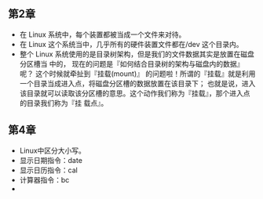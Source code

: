 ## 第2章

* 在 Linux 系统中，每个装置都被当成一个文件来对待。
* 在 Linux 这个系统当中，几乎所有的硬件装置文件都在/dev 这个目录内。
* 整个 Linux 系统使用的是目录树架构，但是我们的文件数据其实是放置在磁盘分区槽当
  中的， 现在的问题是『如何结合目录树的架构与磁盘内的数据』呢？ 这个时候就牵扯到『挂载(mount)』
  的问题啦！所谓的『挂载』就是利用一个目录当成进入点，将磁盘分区槽的数据放置在该目录下； 也就是说，进入该目录就可以读取该分区槽的意思。这个动作我们称为『挂载』，那个进入点的目录我们称为『挂
  载点』。

## 第4章

* Linux中区分大小写。
* 显示日期指令：date
* 显示日历指令：cal
* 计算器指令：bc
* 